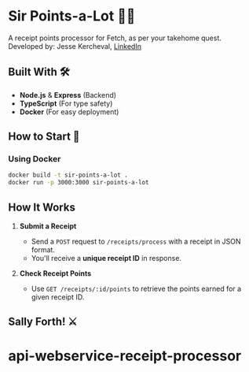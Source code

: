 # Sir Points-a-Lot 🏰👑

A receipt points processor for Fetch, as per your takehome quest. <br />
Developed by: Jesse Kercheval, [LinkedIn](https://www.linkedin.com/in/jessekercheval/)

## Built With 🛠️

- **Node.js** & **Express** (Backend)
- **TypeScript** (For type safety)
- **Docker** (For easy deployment)

## How to Start 🏹

### **Using Docker**

```sh
docker build -t sir-points-a-lot .
docker run -p 3000:3000 sir-points-a-lot
```

## How It Works

1. **Submit a Receipt**

   - Send a `POST` request to `/receipts/process` with a receipt in JSON format.
   - You'll receive a **unique receipt ID** in response.

2. **Check Receipt Points**
   - Use `GET /receipts/:id/points` to retrieve the points earned for a given receipt ID.

## Sally Forth! ⚔️

# api-webservice-receipt-processor
